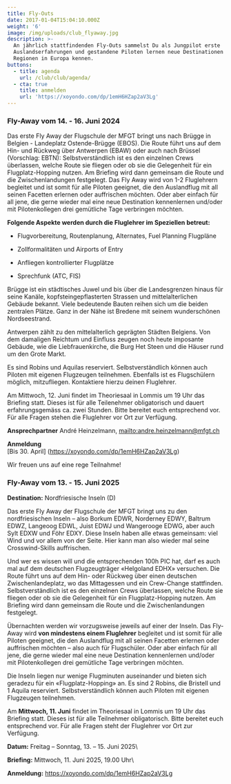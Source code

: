 ```yaml
---
title: Fly-Outs
date: 2017-01-04T15:04:10.000Z
weight: '6'
image: /img/uploads/club_flyaway.jpg
description: >-
  An jährlich stattfindenden Fly-Outs sammelst Du als Jungpilot erste
  Auslandserfahrungen und gestandene Piloten lernen neue Destinationen und
  Regionen in Europa kennen.
buttons:
  - title: agenda
    url: /club/club/agenda/
  - cta: true
    title: anmelden
    url: 'https://xoyondo.com/dp/1emH6HZap2aV3Lg'
---
```

### Fly-Away vom 14. - 16. Juni 2024

Das erste Fly Away der Flugschule der MFGT bringt uns nach Brügge in Belgien - Landeplatz Ostende-Brügge (EBOS). Die Route führt uns auf dem Hin- und Rückweg über Antwerpen (EBAW) oder auch nach Brüssel (Vorschlag: EBTN): Selbstverständlich ist es den einzelnen Crews überlassen, welche Route sie fliegen oder ob sie die Gelegenheit für ein Flugplatz-Hopping nutzen. Am Briefing wird dann gemeinsam die Route und die Zwischenlandungen festgelegt.
Das Fly Away wird von 1-2 Fluglehrern begleitet und ist somit für alle Piloten geeignet, die den Auslandflug mit all seinen Facetten erlernen oder auffrischen möchten. Oder aber einfach für all jene, die gerne wieder mal eine neue Destination kennenlernen und/oder mit Pilotenkollegen drei gemütliche Tage verbringen möchten.

**Folgende Aspekte werden durch die Fluglehrer im Speziellen betreut:**


* Flugvorbereitung, Routenplanung, Alternates, Fuel Planning
  Flugpläne

* Zollformalitäten und Airports of Entry

* Anfliegen kontrollierter Flugplätze

* Sprechfunk (ATC, FIS)


Brügge ist ein städtisches Juwel und bis über die Landesgrenzen hinaus für seine Kanäle, kopfsteingepflasterten Strassen und mittelalterlichen Gebäude bekannt. Viele bedeutende Bauten reihen sich um die beiden zentralen Plätze. Ganz in der Nähe ist Bredene mit seinem wunderschönen Nordseestrand.


Antwerpen zählt zu den mittelalterlich geprägten Städten Belgiens. Von dem damaligen Reichtum und Einfluss zeugen noch heute imposante Gebäude, wie die Liebfrauenkirche, die Burg Het Steen und die Häuser rund um den Grote Markt.


Es sind Robins und Aquilas reserviert. Selbstverständlich können auch Piloten mit eigenen Flugzeugen teilnehmen. Ebenfalls ist es Flugschülern möglich, mitzufliegen. Kontaktiere hierzu deinen Fluglehrer.


Am Mittwoch, 12. Juni findet im Theoriesaal in Lommis um 19 Uhr das Briefing statt. Dieses ist für alle Teilenehmer obligatorisch und dauert erfahrungsgemäss ca. zwei Stunden. Bitte bereitet euch entsprechend vor. Für alle Fragen stehen die Fluglehrer vor Ort zur Verfügung.

**Ansprechpartner**
André Heinzelmann, <mailto:andre.heinzelmann@mfgt.ch>

**Anmeldung**\
[Bis 30. April] (https://xoyondo.com/dp/1emH6HZap2aV3Lg)

Wir freuen uns auf eine rege Teilnahme!


### Fly-Away vom 13. - 15. Juni 2025


**Destination:** Nordfriesische Inseln (D) 


Das erste Fly Away der Flugschule der MFGT bringt uns zu den nordfriesischen Inseln – also Borkum EDWR, Norderney EDWY, Baltrum EDWZ, Langeoog EDWL, Juist EDWJ und Wangerooge EDWG, aber auch Sylt EDXW und Föhr EDXY. Diese Inseln haben alle etwas gemeinsam: viel Wind und vor allem von der Seite. Hier kann man also wieder mal seine Crosswind-Skills auffrischen.

Und wer es wissen will und die entsprechenden 100h PIC hat, darf es auch mal auf dem deutschen Flugzeugträger «Helgoland EDHX» versuchen. Die Route führt uns auf dem Hin- oder Rückweg über einen deutschen Zwischenlandeplatz, wo das Mittagessen und ein Crew-Change stattfinden. Selbstverständlich ist es den einzelnen Crews überlassen, welche Route sie fliegen oder ob sie die Gelegenheit für ein Flugplatz-Hopping nutzen. Am Briefing wird dann gemeinsam die Route und die Zwischenlandungen festgelegt.

Übernachten werden wir vorzugsweise jeweils auf einer der Inseln. Das Fly-Away wird **von mindestens einem Fluglehrer** begleitet und ist somit für alle Piloten geeignet, die den Auslandflug mit all seinen Facetten erlernen oder auffrischen möchten – also auch für Flugschüler. Oder aber einfach für all jene, die gerne wieder mal eine neue Destination kennenlernen und/oder mit Pilotenkollegen drei gemütliche Tage verbringen möchten.

Die Inseln liegen nur wenige Flugminuten auseinander und bieten sich geradezu für ein «Flugplatz-Hopping» an. Es sind 2 Robins, die Bristell und 1 Aquila reserviert. Selbstverständlich können auch Piloten mit eigenen Flugzeugen teilnehmen. 

Am **Mittwoch, 11. Juni** findet im Theoriesaal in Lommis um 19 Uhr das Briefing statt. Dieses ist für alle Teilnehmer obligatorisch. Bitte bereitet euch entsprechend vor. Für alle Fragen steht der Fluglehrer vor Ort zur Verfügung.

**Datum:**	Freitag – Sonntag, 13. – 15. Juni 2025\
 
**Briefing:**	Mittwoch, 11. Juni 2025, 19.00 Uhr\


**Anmeldung:**	https://xoyondo.com/dp/1emH6HZap2aV3Lg

